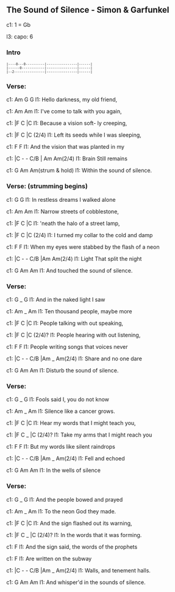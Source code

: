 ---
---

## The Sound of Silence - Simon & Garfunkel

c1: 1 = Gb

l3: capo: 6

### Intro

<span style="font-size:0.7em; scroll-snap-stop: always; scroll-snap-align: start;">

```
|----0---0----------|----------------|------|
|------0------------|----------------|------|
|--2----------------|----------------|------|
```
</span>

### Verse:

c1: Am                       G      G
l1:   Hello darkness, my old friend,

c1:                             Am   Am
l1: I've come to talk with you again,

c1:                       |F      C    |C
l1: Because a vision soft- ly creeping,

c1:                       |F       C    |C (2/4)
l1: Left its seeds while I was sleeping,

c1:         F                F
l1: And the vision that was planted in my

c1: |C    - - C/B  |  Am   Am(2/4)
l1:  Brain    Still remains

c1:            G          Am    Am(strum & hold)
l1: Within the sound of silence.


### Verse: (strumming begins)
c1:                              G      G
l1: In restless dreams I walked alone

c1:                          Am   Am
l1: Narrow streets of cobblestone,

c1:                     |F      C    |C
l1: 'neath the halo of a street lamp,

c1:                          |F        C    |C (2/4)
l1: I turned my collar to the cold and damp

c1:         F                         F
l1: When my eyes were stabbed by the flash of a neon

c1: |C    - -   C/B      |Am   Am(2/4)
l1:  Light That split the night

c1:                 G        Am      Am
l1: And touched the sound of silence.

### Verse:

c1:                          G   _ G
l1: And in the naked light I saw

c1:                            Am   _ Am
l1: Ten thousand people, maybe more

c1:                    |F       C    |C
l1: People talking with out speaking,

c1:                    |F        C    |C (2/4)?
l1: People hearing with out listening,

c1:                F          F
l1: People writing songs that voices never

c1: |C    - -  C/B   |Am   _ Am(2/4)
l1:  Share and no one dare

c1:             G        Am      Am
l1: Disturb the sound of silence.

### Verse:

c1:                          G   _ G
l1: Fools said I, you do not know

c1:                       Am    _ Am
l1: Silence like a cancer grows.

c1:                     |F           C    |C
l1: Hear my words that I might teach you,

c1:                    |F           C  _ |C (2/4)?
l1: Take my arms that I might reach you

c1:        F          F
l1: But my words like silent raindrops

c1: |C    - -  C/B   |Am   _ Am(2/4)
l1:  Fell  and echoed

c1:        G        Am      Am
l1: In the wells of silence

### Verse:

c1:                          G     _ G
l1: And the people bowed and prayed

c1:                      Am    _ Am
l1: To the neon God they made.

c1:                         |F      C    |C
l1: And the sign flashed out its warning,

c1:                     |F      C    _ |C (2/4)?
l1: In the words that it was forming.

c1:                        F
l1: And the sign said, the words of the prophets

c1:     F
l1: Are written on the subway

c1: |C    - -  C/B   |Am   _ Am(2/4)
l1:  Walls, and tenement    halls.

c1:        G        Am      Am
l1: And whisper'd in the sounds of silence.